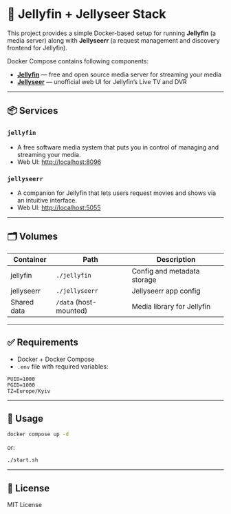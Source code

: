 # 🍿 Jellyfin + Jellyseer Stack

This project provides a simple Docker-based setup for running **Jellyfin** (a media server) along with **Jellyseerr** (a request management and discovery frontend for Jellyfin).

Docker Compose contains following components:
- **[Jellyfin](https://jellyfin.org/)** — free and open source media server for streaming your media
- **[Jellyseer](https://github.com/jellyfin/jellyseer)** — unofficial web UI for Jellyfin’s Live TV and DVR

---

## 📦 Services

### `jellyfin`

* A free software media system that puts you in control of managing and streaming your media.
* Web UI: [http://localhost:8096](http://localhost:8096)

### `jellyseerr`

* A companion for Jellyfin that lets users request movies and shows via an intuitive interface.
* Web UI: [http://localhost:5055](http://localhost:5055)

---

## 🗂 Volumes

| Container   | Path                   | Description                 |
| ----------- | ---------------------- | --------------------------- |
| jellyfin    | `./jellyfin`           | Config and metadata storage |
| jellyseerr  | `./jellyseerr`         | Jellyseerr app config       |
| Shared data | `/data` (host-mounted) | Media library for Jellyfin  |

---

## ✅ Requirements

* Docker + Docker Compose
* `.env` file with required variables:

```
PUID=1000
PGID=1000
TZ=Europe/Kyiv
```

---

## 🚀 Usage

```bash
docker compose up -d
```

or:

```bash
./start.sh
```

---

## 📄 License

MIT License

